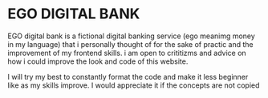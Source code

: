 # EGO DIGITAL BANK

EGO digital bank is a fictional digital banking service (ego meanimg money in my language) that i personally thought of for the sake of practic and the improvement of my frontend skills. i am open to crititizms and advice on how i could improve the look and code of this website.

I will try my best to constantly format the code and make it less beginner like as my skills improve.
I would appreciate it if the concepts are not copied